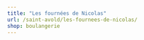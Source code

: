 ```yaml
---
title: "Les fournées de Nicolas"
url: /saint-avold/les-fournees-de-nicolas/
shop: boulangerie
---
```

